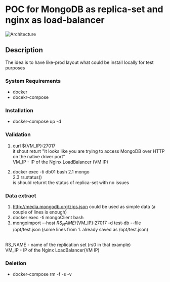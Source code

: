 # POC for MongoDB as replica-set and nginx as load-balancer 

![Architecture](https://docs.mongodb.com/manual/_images/replica-set-primary-with-two-secondaries.bakedsvg.svg)

## Description

The idea is to have like-prod layout what could be install locally for test purposes 

### System Requirements

* docker
* docekr-compose

### Installation

* docker-compose up -d

### Validation

1. curl ${VM_IP}:27017<br/>
it shout returt "It looks like you are trying to access MongoDB over HTTP on the native driver port"<br/>
VM_IP - IP of the Nginx LoadBalancer (VM IP)

2. docker exec -ti db01 bash
2.1 mongo<br/>
2.3 rs.status()<br/>
is should returnt the status of replica-set with no issues 

### Data extract 

1. http://media.mongodb.org/zips.json could be used as simple data (a couple of lines is enough)<br/> 
2. docker exec -ti mongoClient bash<br/>
3. mongoimport --host ${RS_NAME}/${VM_IP}:27017 -d test-db --file /opt/test.json (some lines from 1. already saved as /opt/test.json)<br/>
<br/>
RS_NAME - name of the replication set (rs0 in that example)<br/>
VM_IP - IP of the Nginx LoadBalancer(VM IP)<br/>

### Deletion

* docker-compose rm -f -s -v
